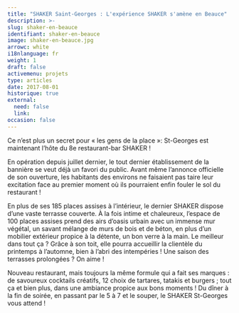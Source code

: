 ```yaml
---
title: "SHAKER Saint-Georges : L'expérience SHAKER s'amène en Beauce"
description: >-
slug: shaker-en-beauce
identifiant: shaker-en-beauce 
image: shaker-en-beauce.jpg
arrowc: white
i18nlanguage: fr
weight: 1
draft: false
activemenu: projets
type: articles
date: 2017-08-01
historique: true
external:
  need: false
  link:
occasion: false
---
```


Ce n’est plus un secret pour « les gens de la place »: St-Georges est maintenant l’hôte du 8e restaurant-bar SHAKER ! 

En opération depuis juillet dernier, le tout dernier établissement de la bannière se veut déjà un favori du public. Avant même l’annonce officielle de son ouverture, les habitants des environs ne faisaient pas taire leur excitation face au premier moment où ils pourraient enfin fouler le sol du restaurant ! 

En plus de ses 185 places assises à l’intérieur, le dernier SHAKER dispose d’une vaste terrasse couverte. À la fois intime et chaleureux, l’espace de 100 places assises prend des airs d’oasis urbain avec un immense mur végétal, un savant mélange de murs de bois et de béton, en plus d’un mobilier extérieur propice à la détente, un bon verre à la main. Le meilleur dans tout ça ? Grâce à son toit, elle pourra accueillir la clientèle du printemps à l’automne, bien à l’abri des intempéries ! Une saison des terrasses prolongées ? On aime ! 

Nouveau restaurant, mais toujours la même formule qui a fait ses marques : de savoureux cocktails créatifs, 12 choix de tartares, tatakis et burgers ; tout ça et bien plus, dans une ambiance propice aux bons moments !
Du dîner à la fin de soirée, en passant par le 5 à 7 et le souper, le SHAKER St-Georges vous attend !
